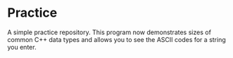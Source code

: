 # Practice

A simple practice repository. This program now demonstrates sizes of common C++ data types and allows you to see the ASCII codes for a string you enter.

